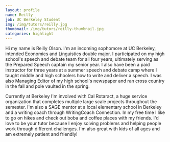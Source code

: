 ```yaml
---
layout: profile
name: Reilly
job: UC Berkeley Student
img: /img/tutors/reilly.jpg
thumbnail: /img/tutors/reilly-thumbnail.jpg
categories: highlight
---
```


Hi my name is Reilly Olson. I'm an incoming sophomore at UC Berkeley, intended Economics and Linguistics double major. I participated on my high school's speech and debate team for all four years, ultimately serving as the Prepared Speech captain my senior year. I also have been a paid instructor for three years at a summer speech and debate camp where I taught middle and high schoolers how to write and deliver a speech. I was also Managing Editor of my high school's newspaper and ran cross country in the fall and pole vaulted in the spring.
<!--more-->

Currently at Berkeley I'm involved with Cal Rotaract, a huge service organization that completes multiple large scale projects throughout the semester. I'm also a SAGE mentor at a local elementary school in Berkeley and a writing coach through WritingCoach Connection. In my free time I like to go on hikes and check out boba and coffee places with my friends. I'd love to be your tutor because I enjoy solving problems and helping people work through different challenges. I'm also great with kids of all ages and am extremely patient and friendly!
